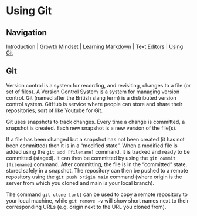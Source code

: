 # Using Git

## Navigation

[Introduction](https://frazmatic.github.io/reading-notes/) | [Growth Mindset](https://frazmatic.github.io/reading-notes/growth-mindset) | [Learning Markdown](https://frazmatic.github.io/reading-notes/learning-markdown) | [Text Editors](https://frazmatic.github.io/reading-notes/text-editor) | [Using Git](https://frazmatic.github.io/reading-notes/using-git)

## Git

Version control is a system for recording, and revisiting, changes to a file (or set of files). A Version Control System is a system for managing version control. Git (named after the British slang term) is a distributed version control system. GitHub is service where people can store and share their repositories, sort of like Youtube for Git.

Git uses snapshots to track changes. Every time a change is committed, a snapshot is created. Each new snapshot is a new version of the file(s).

If a file has been changed but a snapshot has not been created (it has not been committed) then it is in a “modified state”.  When a modified file is added using the `git add [filename]` command, it is tracked and ready to be committed (staged). It can then be committed by using the `git commit [filename]` command. After committing, the file is in the “committed” state, stored safely in a snapshot. The repository can then be pushed to a remote repository using the `git push origin main` command (where origin is the server from which you cloned and main is your local branch).

The command `git clone [url]` can be used to copy a remote repository to your local machine, while `git remove -v` will show short names next to their corresponding URLs (e.g. origin next to the URL you cloned from).
